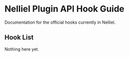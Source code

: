 # Nelliel Plugin API Hook Guide
Documentation for the official hooks currently in Nelliel.

## Hook List
Nothing here yet.